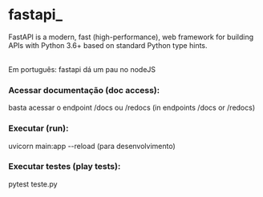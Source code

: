 # fastapi_
FastAPI is a modern, fast (high-performance), web framework for building APIs with Python 3.6+ based on standard Python type hints.

<br> 
Em português:
fastapi dá um pau no nodeJS


### Acessar documentação (doc access):
basta acessar o endpoint /docs ou /redocs (in endpoints /docs or /redocs)

### Executar (run):
uvicorn main:app --reload (para desenvolvimento)

### Executar testes (play tests):
pytest teste.py
